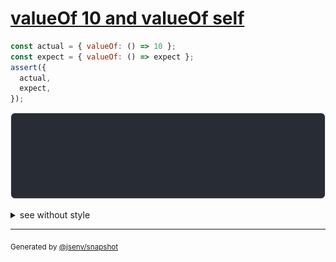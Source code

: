 # [valueOf 10 and valueOf self](../../wrapped_value.test.js#L309)

```js
const actual = { valueOf: () => 10 };
const expect = { valueOf: () => expect };
assert({
  actual,
  expect,
});
```

![img](throw.svg)

<details>
  <summary>see without style</summary>

```console
AssertionError: actual and expect are different

actual: {
  valueOf(): 10,
}
expect: {
  valueOf(): expect,
}
```

</details>


---

<sub>
  Generated by <a href="https://github.com/jsenv/core/tree/main/packages/tooling/snapshot">@jsenv/snapshot</a>
</sub>
